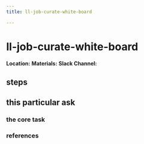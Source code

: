 ```yaml
---
title: ll-job-curate-white-board

---
```


# ll-job-curate-white-board

**Location:** 
**Materials:** 
**Slack Channel:** 

## steps

## this particular ask

### the core task

### references
